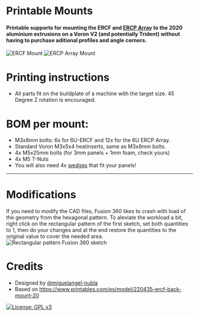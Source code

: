 # Printable Mounts
#### Printable supports for mounting the ERCF and [ERCP Array](https://github.com/miguelangel-nubla/EnragedRabbitProject/tree/main/usermods/ERCF-Buffer-Array) to the 2020 aluminium extrusions on a Voron V2 (and potentially Trident) without having to purchase aditional profiles and angle corners.
![ERCF Mount](https://github.com/miguelangel-nubla/EnragedRabbitProject/blob/main/usermods/Printable_Mounts/images/screenshot.jpg?raw=true?)
![ERCP Array Mount](https://github.com/miguelangel-nubla/EnragedRabbitProject/blob/main/usermods/Printable_Mounts/images/screenshot-patch.jpg?raw=true?)

# Printing instructions

* All parts fit on the buildplate of a machine with the target size. 45 Degree Z rotation is encouraged.

# BOM per mount:

* M3x8mm bolts: 6x for 6U-ERCF and 12x for the 6U ERCP Array.
* Standard Voron M3x5x4 heatinserts, same as M3x8mm bolts.
* 4x M5x25mm bolts (for 3mm panels + 1mm foam, check yours)
* 4x M5 T-Nuts
* You will also need 4x [wedges](https://github.com/EtteGit/EnragedRabbitProject/tree/main/Carrot_Feeder/Stls/Supports/V1%20or%20V2) that fit your panels!

***

# Modifications
If you need to modify the CAD files, Fusion 360 likes to crash with load of the geometry from the hexagonal pattern.
To aleviate the workload a bit, right click on the rectangular pattern of the first sketch, set both quantities to 1, then do your changes and at the end restore the quantities to the original value to cover the needed area.
![Rectangular pattern Fusion 360 sketch](https://github.com/miguelangel-nubla/EnragedRabbitProject/blob/main/usermods/Printable_Mounts/images/edit.jpg?raw=true?)

# Credits
* Designed by [@miguelangel-nubla](https://github.com/miguelangel-nubla)
* Based on https://www.printables.com/es/model/220435-ercf-back-mount-20

[![License: GPL v3](https://img.shields.io/badge/License-GPLv3-blue.svg)](https://www.gnu.org/licenses/gpl-3.0)
